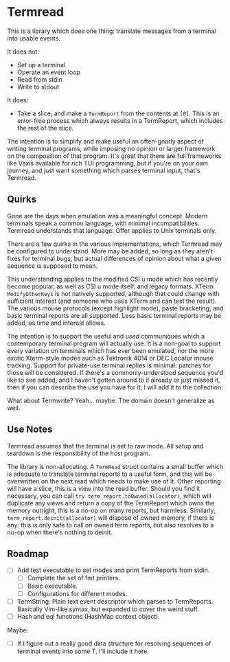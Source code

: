 # Termread

This is a library which does one thing: translate messages from a terminal into usable events.

It does not:

- Set up a terminal
- Operate an event loop
- Read from stdin
- Write to stdout

It does:

- Take a slice, and make a `TermReport` from the contents at `[0]`.  This is an error-free process which always results in a TermReport, which includes the rest of the slice.

The intention is to simplify and make useful an often-gnarly aspect of writing terminal programs, while imposing no opinion or larger framework on the composition of that program.  It's great that there are full frameworks like Vaxis available for rich TUI programming, but if you're on your own journey, and just want something which parses terminal input, that's Termread.

## Quirks

Gone are the days when emulation was a meaningful concept.  Modern terminals speak a common language, with minimal incompatibilities.  Termread understands that language.  Offer applies to Unix terminals only.

There are a few quirks in the various implementations, which Termread may be configured to understand.  More may be added, so long as they aren't fixes for terminal bugs, but actual differences of opinion about what a given sequence is supposed to mean.

This understanding applies to the modified CSI u mode which has recently become popular, as well as CSI u mode itself, and legacy formats.  XTerm `ModifyOtherKeys` is not natively supported, although that could change with sufficient interest (and someone who uses XTerm and can test the result).  The various mouse protocols (except highlight mode), paste bracketing, and basic terminal reports are all supported.  Less basic terminal reports may be added, as time and interest allows.

The intention is to support the useful and _used_ communiqués which a contemporary terminal program will actually use.  It is a non-goal to support every variation on terminals which has ever been emulated, nor the more exotic Xterm-style modes such as Tektronik 4014 or DEC Locator mouse tracking.  Support for private-use terminal replies is minimal: patches for those will be considered.  If there's a commonly-understood sequence you'd like to see added, and I haven't gotten around to it already or just missed it, then if you can describe the use you have for it, I will add it to the collection.

What about Termwrite?  Yeah... maybe.  The domain doesn't generalize as well.

## Use Notes

Termread assumes that the terminal is set to raw mode.  All setup and teardown is the responsibility of the host program.

The library is non-allocating.  A `TermRead` struct contains a small buffer which is adequate to translate terminal reports to a useful form, and this will be overwritten on the next read which needs to make use of it.  Other reporting will have a slice, this is a view into the read buffer.  Should you find it necessary, you can call `try term_report.toOwned(allocator)`, which will duplicate any views and return a copy of the TermReport which owns the memory outright, this is a no-op on many reports, but harmless.  Similarly, `term_report.deinit(allocator)` will dispose of owned memory, if there is any: this is only safe to call on owned term reports, but also resolves to a no-op when there's nothing to deinit.

## Roadmap

- [ ] Add test executable to set modes and print TermReports from stdin.
    - [ ] Complete the set of fmt printers.
    - [ ] Basic executable.
    - [ ] Configurations for different modes.
- [ ] TermString: Plain text event descriptor which parses to TermReports.
      Basically Vim-like syntax, but expanded to cover the weird stuff.
- [ ] Hash and eql functions (HashMap context object).

Maybe:

- [ ] If I figure out a really good data structure for resolving sequences
      of terminal events into some T, I'll include it here.
